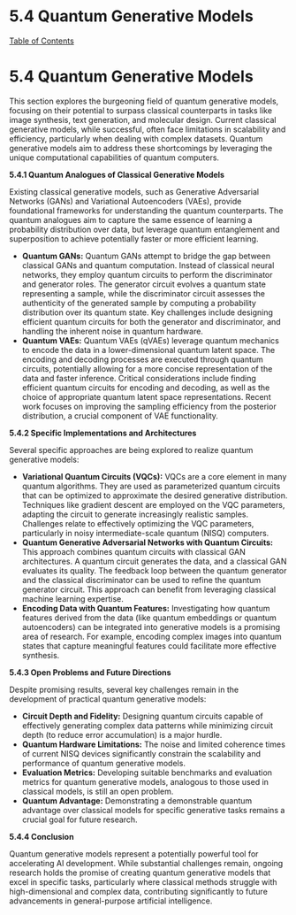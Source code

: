 # 5.4 Quantum Generative Models

[Table of Contents](#table-of-contents)

# 5.4 Quantum Generative Models

This section explores the burgeoning field of quantum generative models, focusing on their potential to surpass classical counterparts in tasks like image synthesis, text generation, and molecular design.  Current classical generative models, while successful, often face limitations in scalability and efficiency, particularly when dealing with complex datasets. Quantum generative models aim to address these shortcomings by leveraging the unique computational capabilities of quantum computers.

**5.4.1 Quantum Analogues of Classical Generative Models**

Existing classical generative models, such as Generative Adversarial Networks (GANs) and Variational Autoencoders (VAEs), provide foundational frameworks for understanding the quantum counterparts.  The quantum analogues aim to capture the same essence of learning a probability distribution over data, but leverage quantum entanglement and superposition to achieve potentially faster or more efficient learning.

* **Quantum GANs:**  Quantum GANs attempt to bridge the gap between classical GANs and quantum computation.  Instead of classical neural networks, they employ quantum circuits to perform the discriminator and generator roles.  The generator circuit evolves a quantum state representing a sample, while the discriminator circuit assesses the authenticity of the generated sample by computing a probability distribution over its quantum state. Key challenges include designing efficient quantum circuits for both the generator and discriminator, and handling the inherent noise in quantum hardware.
* **Quantum VAEs:**  Quantum VAEs (qVAEs) leverage quantum mechanics to encode the data in a lower-dimensional quantum latent space.  The encoding and decoding processes are executed through quantum circuits, potentially allowing for a more concise representation of the data and faster inference.  Critical considerations include finding efficient quantum circuits for encoding and decoding, as well as the choice of appropriate quantum latent space representations.  Recent work focuses on improving the sampling efficiency from the posterior distribution, a crucial component of VAE functionality.

**5.4.2 Specific Implementations and Architectures**

Several specific approaches are being explored to realize quantum generative models:

* **Variational Quantum Circuits (VQCs):**  VQCs are a core element in many quantum algorithms.  They are used as parameterized quantum circuits that can be optimized to approximate the desired generative distribution. Techniques like gradient descent are employed on the VQC parameters, adapting the circuit to generate increasingly realistic samples.  Challenges relate to effectively optimizing the VQC parameters, particularly in noisy intermediate-scale quantum (NISQ) computers.
* **Quantum Generative Adversarial Networks with Quantum Circuits:** This approach combines quantum circuits with classical GAN architectures. A quantum circuit generates the data, and a classical GAN evaluates its quality. The feedback loop between the quantum generator and the classical discriminator can be used to refine the quantum generator circuit. This approach can benefit from leveraging classical machine learning expertise.
* **Encoding Data with Quantum Features:** Investigating how quantum features derived from the data (like quantum embeddings or quantum autoencoders) can be integrated into generative models is a promising area of research.  For example, encoding complex images into quantum states that capture meaningful features could facilitate more effective synthesis.

**5.4.3 Open Problems and Future Directions**

Despite promising results, several key challenges remain in the development of practical quantum generative models:

* **Circuit Depth and Fidelity:** Designing quantum circuits capable of effectively generating complex data patterns while minimizing circuit depth (to reduce error accumulation) is a major hurdle.
* **Quantum Hardware Limitations:**  The noise and limited coherence times of current NISQ devices significantly constrain the scalability and performance of quantum generative models.
* **Evaluation Metrics:**  Developing suitable benchmarks and evaluation metrics for quantum generative models, analogous to those used in classical models, is still an open problem.
* **Quantum Advantage:** Demonstrating a demonstrable quantum advantage over classical models for specific generative tasks remains a crucial goal for future research.

**5.4.4 Conclusion**

Quantum generative models represent a potentially powerful tool for accelerating AI development.  While substantial challenges remain, ongoing research holds the promise of creating quantum generative models that excel in specific tasks, particularly where classical methods struggle with high-dimensional and complex data, contributing significantly to future advancements in general-purpose artificial intelligence.


<a id='chapter-5-subchapter-5'></a>